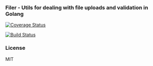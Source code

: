 
### Filer - Utils for dealing with file uploads and validation in Golang

[![Coverage Status](https://coveralls.io/repos/github/adelowo/filer/badge.svg)](https://coveralls.io/github/adelowo/filer)

[![Build Status](https://img.shields.io/travis/adelowo/filer/master.svg?style=flat-square)](https://travis-ci.org/adelowo/filer.svg?branch=master)


### License
MIT
